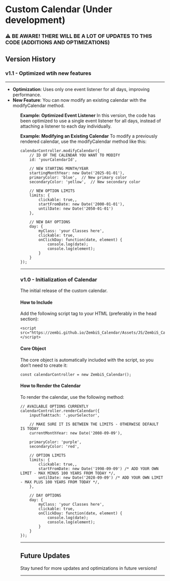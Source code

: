 # Custom Calendar (Under development)

### ⚠️ BE AWARE! THERE WILL BE A LOT OF UPDATES TO THIS CODE (ADDITIONS AND OPTIMIZATIONS)

## Version History

### v1.1 - Optimized wtih new features
<hr>
<ul>
    <li><strong>Optimization</strong>: Uses only one event listener for all days, improving performance.</li>
    <li><strong>New Feature</strong>: You can now modify an existing calendar with the modifyCalendar method.</li>
<ul>

<strong>Example: Optimized Event Listener</strong>
In this version, the code has been optimized to use a single event listener for all days, instead of attaching a listener to each day individually.

<strong>Example: Modifying an Existing Calendar</strong>
To modify a previously rendered calendar, use the modifyCalendar method like this:
```
calendarController.modifyCalendar({
    // ID OF THE CALENDAR YOU WANT TO MODIFY
    id: 'yourCalendarId',

    // NEW STARTING MONTH/YEAR
    startingMonthYear: new Date('2025-01-01'),
    primaryColor: 'blue',  // New primary color
    secondaryColor: 'yellow',  // New secondary color

    // NEW OPTION LIMITS
    limits: {
        clickable: true,,
        startFromDate: new Date('2000-01-01'),
        untilDate: new Date('2050-01-01')
    },

    // NEW DAY OPTIONS 
    day: {
        myClass: 'your Classes here',
        clickable: true,
        onClickDay: function(date, element) {
            console.log(date);
            console.log(element);
        }
    }
});
```
<hr>

### v1.0 - Initialization of Calendar

The initial release of the custom calendar.

#### How to Include
Add the following script tag to your HTML (preferably in the head section):
```
<script src="https://zembi.github.io/ZembiS_Calendar/Assets/JS/ZembiS_Calendar.js"></script>
```
#### Core Object
The core object is automatically included with the script, so you don’t need to create it:
```
const calendarController = new ZembiS_Calendar();
```
#### How to Render the Calendar
To render the calendar, use the following method:
```
// AVAILABLE OPTIONS CURRENTLY
calendarController.renderCalendar({
    inputToAttach: '.yourSelector',

    // MAKE SURE IT IS BETWEEN THE LIMITS - OTHERWISE DEFAULT IS TODAY
    currentMonthYear: new Date('2008-09-09'),

    primaryColor: 'purple',
    secondaryColor: 'red',

    // OPTION LIMITS
    limits: {
        clickable: true,,
        startFromDate: new Date('1998-09-09') /* ADD YOUR OWN LIMIT - MAX MINUS 100 YEARS FROM TODAY */,
        untilDate: new Date('2028-09-09') /* ADD YOUR OWN LIMIT - MAX PLUS 100 YEARS FROM TODAY */,
    },

    // DAY OPTIONS
    day: {
        myClass: 'your Classes here',
        clickable: true,
        onClickDay: function(date, element) {
            console.log(date);
            console.log(element);
        }
    }
});
```

<hr>

## Future Updates
Stay tuned for more updates and optimizations in future versions!

<hr>

